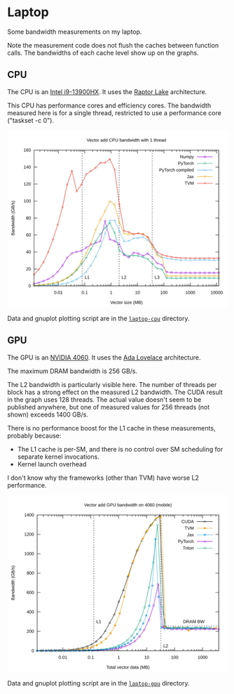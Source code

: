 
# Laptop

Some bandwidth measurements on my laptop.

Note the measurement code does not flush the caches between function calls.  The bandwidths of each cache level show up on the graphs.

## CPU

The CPU is an [Intel i9-13900HX](https://ark.intel.com/content/www/us/en/ark/products/232171/intel-core-i9-13900hx-processor-36m-cache-up-to-5-40-ghz.html). It uses the [Raptor Lake](https://en.wikipedia.org/wiki/Raptor_Lake) architecture.

This CPU has performance cores and efficiency cores.
The bandwidth measured here is for a single thread, restricted to use a performance core ("taskset -c 0").

![CPU vector add bandwidth](laptop-cpu/bandwidth_cpu.svg)

Data and gnuplot plotting script are in the [`laptop-cpu`](laptop-cpu) directory.

## GPU

The GPU is an [NVIDIA 4060](https://www.techpowerup.com/gpu-specs/geforce-rtx-4060-mobile.c3946).
It uses the [Ada Lovelace](https://en.wikipedia.org/wiki/Ada_Lovelace_(microarchitecture)) architecture.

The maximum DRAM bandwidth is 256 GB/s.

The L2 bandwidth is particularly visible here.
The number of threads per block has a strong effect on the measured L2 bandwidth.  The CUDA result in the graph uses 128 threads.
The actual value doesn't seem to be published anywhere, but one of measured values for 256 threads (not shown) exceeds 1400 GB/s.

There is no performance boost for the L1 cache in these measurements, probably because:

 * The L1 cache is per-SM, and there is no control over SM scheduling for separate kernel invocations.
 * Kernel launch overhead

I don't know why the frameworks (other than TVM) have worse L2 performance.

![GPU vector add bandwidth](laptop-gpu/bandwidth_gpu.svg)

Data and gnuplot plotting script are in the [`laptop-gpu`](laptop-gpu) directory.
